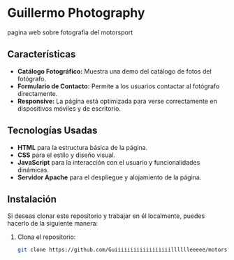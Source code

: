 # Guillermo Photography

pagina web sobre fotografia del motorsport

## Características

- **Catálogo Fotográfico:** Muestra una demo del catálogo de fotos del fotógrafo.
- **Formulario de Contacto:** Permite a los usuarios contactar al fotógrafo directamente.
- **Responsive:** La página está optimizada para verse correctamente en dispositivos móviles y de escritorio.

## Tecnologías Usadas

- **HTML** para la estructura básica de la página.
- **CSS** para el estilo y diseño visual.
- **JavaScript** para la interacción con el usuario y funcionalidades dinámicas.
- **Servidor Apache** para el despliegue y alojamiento de la página.

## Instalación

Si deseas clonar este repositorio y trabajar en él localmente, puedes hacerlo de la siguiente manera:

1. Clona el repositorio:
   ```bash
   git clone https://github.com/Guiiiiiiiiiiiiiiiiiilllllleeeee/motorsport-fotography.git
